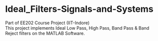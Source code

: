 # Ideal_Filters-Signals-and-Systems
Part of EE202 Course Project (IIT-Indore)  
This project implements Ideal Low Pass, High Pass, Band Pass & Band Reject filters on the MATLAB Software.  
